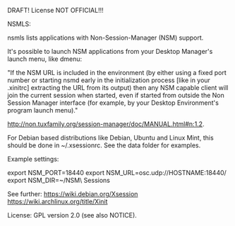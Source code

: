 DRAFT! License NOT OFFICIAL!!!

NSMLS:

nsmls lists applications with Non-Session-Manager (NSM) support.

It's possible to launch NSM applications from your Desktop Manager's launch menu, like dmenu:


"If the NSM URL is included in the environment (by either using a fixed port number or starting nsmd early in the initialization process [like in your .xinitrc] extracting the URL from its output) then any NSM capable client will join the current session when started, even if started from outside the Non Session Manager interface (for example, by your Desktop Environment's program launch menu)."

http://non.tuxfamily.org/session-manager/doc/MANUAL.html#n:1.2.

For Debian based distributions like Debian, Ubuntu and Linux Mint, this should be done in ~/.xsessionrc. See the data folder for examples.

Example settings:

export NSM_PORT=18440
export NSM_URL=osc.udp://HOSTNAME:18440/
export NSM_DIR=~/NSM\ Sessions


See further:
https://wiki.debian.org/Xsession
https://wiki.archlinux.org/title/Xinit

License: GPL version 2.0 (see also NOTICE).
